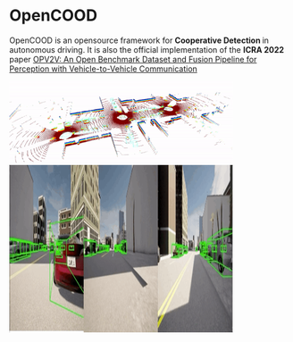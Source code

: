 # OpenCOOD

OpenCOOD is an opensource framework for <strong>Cooperative Detection </strong>
in autonomous driving. It is also the official implementation of the <strong> ICRA 2022  </strong>
paper [OPV2V: An Open Benchmark Dataset and Fusion Pipeline for Perception with Vehicle-to-Vehicle Communication](https://arxiv.org/abs/2109.07644)

<img src="images/demo1.gif" width="400" alt="" class="img-responsive"></div>
<img src="images/camera_demo.gif" width="400" height="300" alt="" class="img-responsive"></div>
